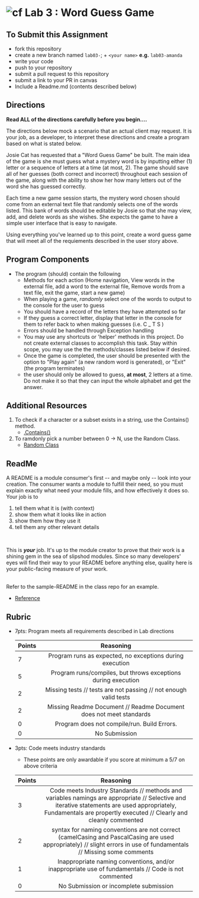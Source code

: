 ![cf](http://i.imgur.com/7v5ASc8.png) Lab 3 : Word Guess Game
=====================================

## To Submit this Assignment
- fork this repository
- create a new branch named `lab03-`; + `<your name>` **e.g.** `lab03-amanda`
- write your code
- push to your repository
- submit a pull request to this repository
- submit a link to your PR in canvas
- Include a Readme.md (contents described below)

## Directions

**Read ALL of the directions carefully before you begin....**

The directions below mock a scenario that an actual client may request. It is your job, as a developer, to interpret these directions and 
create a program based on what is stated below.

Josie Cat has requested that a "Word Guess Game" be built. The main idea of the game is she must guess what a mystery word is by inputting 
either (1) letter or a sequence of letters at a time (at most, 2). The game should save all of her guesses (both correct and incorrect) throughout each session of the game,
along with the ability to show her how many letters out of the word she has guessed correctly. 

Each time a new game session starts, the mystery word chosen should come from an external text file that randomly selects one of the words listed. 
This bank of words should be editable by Josie so that she may view, add, and delete words as she wishes. She expects the game to have a simple user interface that is easy to navigate. 

Using everything you've learned up to this point, create a word guess
game that will meet all of the requiements described in the user story above. 


## Program Components
- The program (should) contain the following
    - Methods for each action (Home navigation, View words in the external file, add a word to the external file, Remove words from a text file, exit the game, start a new game)
    - When playing a game, *randomly* select one of the words to output to the console for the user to guess
    - You should have a record of the letters they have attempted so far
    - If they guess a correct letter, display that letter in the console for them to refer back to when making guesses (i.e. C _ T S )
    - Errors should be handled through Exception handling
    - You may use any shortcuts or 'helper' methods in this project. Do not create external classes to accomplish this task. Stay within scope, you may use the the methods/classes listed below if desired.
	- Once the game is completed, the user should be presented with the option to "Play again" (a new random word is generated), or "Exit" (the program terminates)
	- the user should only be allowed to guess, **at most**, 2 letters at a time. Do not make it so that they can input the whole alphabet and get the answer. 

## Additional Resources
1. To check if a character or a subset exists in a string, use the Contains() method. 
	- [.Contains()](https://msdn.microsoft.com/en-us/library/dy85x1sa(v=vs.110).aspx)
2. To ramdonly pick a number between 0 -> N, use the Random Class.
	- [Random Class](https://msdn.microsoft.com/en-us/library/system.random(v=vs.110).aspx)


## ReadMe
A README is a module consumer's first -- and maybe only -- look into your creation. The consumer wants a module to fulfill their need, so you must explain exactly what need your module fills, and how effectively it does so.
<br />
Your job is to
1. tell them what it is (with context)
2. show them what it looks like in action
3. show them how they use it
4. tell them any other relevant details
<br />

This is ***your*** job. It's up to the module creator to prove that their work is a shining gem in the sea of slipshod modules. 
Since so many developers' eyes will find their way to your README before anything else, quality here is your public-facing measure of your work.

<br /> Refer to the sample-README in the class repo for an example. 
- [Reference](https://github.com/noffle/art-of-readme)

## Rubric
- 7pts: Program meets all requirements described in Lab directions

	Points  | Reasoning | 
	 ------------ | :-----------: | 
	7       | Program runs as expected, no exceptions during execution |
	5       | Program runs/compiles, but throws exceptions during execution |
	2       | Missing tests // tests are not passing // not enough valid tests |
	2       | Missing Readme Document // Readme Document does not meet standards |
	0       | Program does not compile/run. Build Errors. |
	0       | No Submission |

- 3pts: Code meets industry standards
	- These points are only awardable if you score at minimum a 5/7 on above criteria

	Points  | Reasoning | 
	 ------------ | :-----------: | 
	3       | Code meets Industry Standards // methods and variables namings are appropriate // Selective and iterative statements are used appropriately, Fundamentals are propertly executed // Clearly and cleanly commented |
	2       | syntax for naming conventions are not correct (camelCasing and PascalCasing are used appropriately) // slight errors in use of fundamentals // Missing some comments |
	1       | Inappropriate naming conventions, and/or inappropriate use of fundamentals // Code is not commented  |
	0       | No Submission or incomplete submission |
